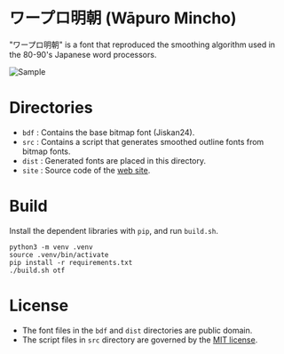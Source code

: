 # ワープロ明朝 (Wāpuro Mincho)

"ワープロ明朝" is a font that reproduced the smoothing algorithm used in the 80-90's Japanese word processors.

![Sample](https://irori.github.io/wapuro-mincho/poster.png)

# Directories
- `bdf` : Contains the base bitmap font (Jiskan24).
- `src` : Contains a script that generates smoothed outline fonts from bitmap fonts.
- `dist` : Generated fonts are placed in this directory.
- `site` : Source code of the [web site](https://irori.github.io/wapuro-mincho/).

# Build
Install the dependent libraries with `pip`, and run `build.sh`.

```
python3 -m venv .venv
source .venv/bin/activate
pip install -r requirements.txt
./build.sh otf
```

# License
- The font files in the `bdf` and `dist` directories are public domain.
- The script files in `src` directory are governed by the [MIT license](LICENSE).
